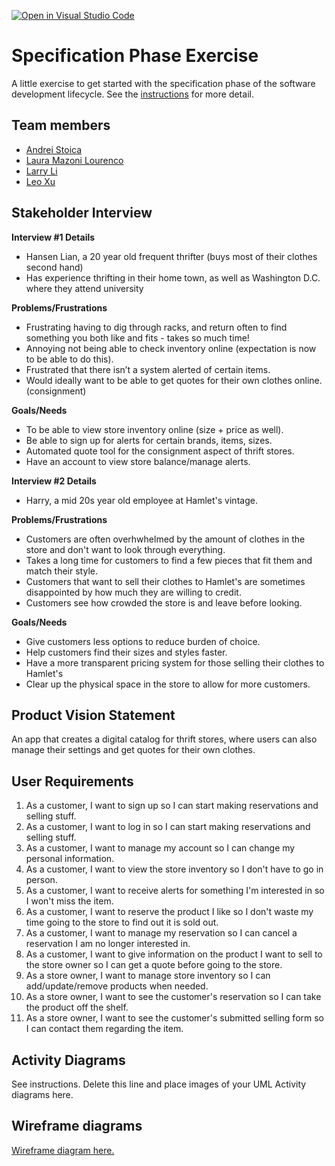 [![Open in Visual Studio Code](https://classroom.github.com/assets/open-in-vscode-c66648af7eb3fe8bc4f294546bfd86ef473780cde1dea487d3c4ff354943c9ae.svg)](https://classroom.github.com/online_ide?assignment_repo_id=8553970&assignment_repo_type=AssignmentRepo)
# Specification Phase Exercise

A little exercise to get started with the specification phase of the software development lifecycle. See the [instructions](instructions.md) for more detail.

## Team members
- [Andrei Stoica](https://github.com/andreicstoica)
- [Laura Mazoni Lourenco](https://github.com/qlaueen)
- [Larry Li](https://github.com/86larryli)
- [Leo Xu](https://github.com/leo6016)

## Stakeholder Interview
**Interview #1 Details**
- Hansen Lian, a 20 year old frequent thrifter (buys most of their clothes second hand)
- Has experience thrifting in their home town, as well as Washington D.C. where they attend university
  
**Problems/Frustrations**
- Frustrating having to dig through racks, and return often to find something you both like and fits - takes so much time!
- Annoying not being able to check inventory online (expectation is now to be able to do this).
- Frustrated that there isn’t a system alerted of certain items. 
- Would ideally want to be able to get quotes for their own clothes online. (consignment) 
  
**Goals/Needs**
- To be able to view store inventory online (size + price as well).
- Be able to sign up for alerts for certain brands, items, sizes. 
- Automated quote tool for the consignment aspect of thrift stores.
- Have an account to view store balance/manage alerts. 

**Interview #2 Details**
- Harry, a mid 20s year old employee at Hamlet's vintage.
  
**Problems/Frustrations**
- Customers are often overhwhelmed by the amount of clothes in the store and don't want to look through everything.
- Takes a long time for customers to find a few pieces that fit them and match their style.
- Customers that want to sell their clothes to Hamlet's are sometimes disappointed by how much they are willing to credit. 
- Customers see how crowded the store is and leave before looking.
  
**Goals/Needs**
- Give customers less options to reduce burden of choice.
- Help customers find their sizes and styles faster.
- Have a more transparent pricing system for those selling their clothes to Hamlet's 
- Clear up the physical space in the store to allow for more customers. 

## Product Vision Statement
An app that creates a digital catalog for thrift stores, where users can also manage their settings and get quotes for their own clothes. 

## User Requirements
1. As a customer, I want to sign up so I can start making reservations and selling stuff.
1. As a customer, I want to log in so I can start making reservations and selling stuff.
1. As a customer, I want to manage my account so I can change my personal information.
1. As a customer, I want to view the store inventory so I don't have to go in person.
1. As a customer, I want to receive alerts for something I'm interested in so I won't miss the item.
1. As a customer, I want to reserve the product I like so I don't waste my time going to the store to find out it is sold out.
1. As a customer, I want to manage my reservation so I can cancel a reservation I am no longer interested in.
1. As a customer, I want to give information on the product I want to sell to the store owner so I can get a quote before going to the store.
1. As a store owner, I want to manage store inventory so I can add/update/remove products when needed.
1. As a store owner, I want to see the customer's reservation so I can take the product off the shelf.
1. As a store owner, I want to see the customer's submitted selling form so I can contact them regarding the item.

## Activity Diagrams

See instructions. Delete this line and place images of your UML Activity diagrams here.

## Wireframe diagrams

[Wireframe diagram here.](https://www.figma.com/file/PaCajW4fRFDzCO8RtN7roS/Project1?node-id=0%3A1)
